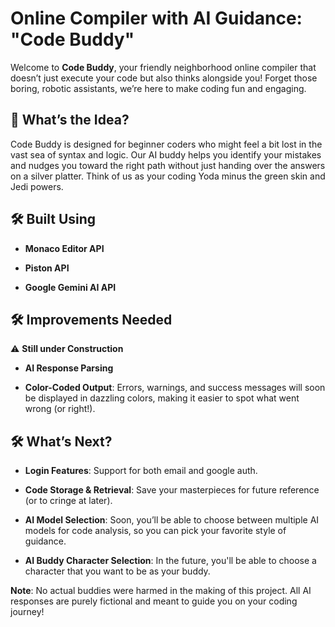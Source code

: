 # Online Compiler with AI Guidance: "Code Buddy"

Welcome to **Code Buddy**, your friendly neighborhood online compiler that doesn’t just execute your code but also thinks alongside you! Forget those boring, robotic assistants, we’re here to make coding fun and engaging.

## 🚀 What’s the Idea?

Code Buddy is designed for beginner coders who might feel a bit lost in the vast sea of syntax and logic. Our AI buddy helps you identify your mistakes and nudges you toward the right path without just handing over the answers on a silver platter. Think of us as your coding Yoda minus the green skin and Jedi powers.

## 🛠️ Built Using

- **Monaco Editor API**
  
- **Piston API** 

- **Google Gemini AI API**

## 🛠️ Improvements Needed

⚠️ **Still under Construction**

- **AI Response Parsing**

- **Color-Coded Output**: Errors, warnings, and success messages will soon be displayed in dazzling colors, making it easier to spot what went wrong (or right!).

## 🛠️ What’s Next?

- **Login Features**: Support for both email and google auth.

- **Code Storage & Retrieval**: Save your masterpieces for future reference (or to cringe at later).

- **AI Model Selection**: Soon, you’ll be able to choose between multiple AI models for code analysis, so you can pick your favorite style of guidance.
  
- **AI Buddy Character Selection**: In the future, you'll be able to choose a character that you want to be as your buddy.


**Note**: No actual buddies were harmed in the making of this project. All AI responses are purely fictional and meant to guide you on your coding journey!
